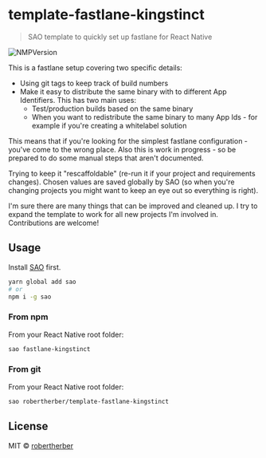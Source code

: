 # template-fastlane-kingstinct

> SAO template to quickly set up fastlane for React Native

 ![NMPVersion](https://img.shields.io/npm/v/template-fastlane-kingstinct.svg)

This is a fastlane setup covering two specific details:
* Using git tags to keep track of build numbers
* Make it easy to distribute the same binary with to different App Identifiers. This has two main uses:
  * Test/production builds based on the same binary
  * When you want to redistribute the same binary to many App Ids - for example if you're creating a whitelabel solution

This means that if you're looking for the simplest fastlane configuration - you've come to the wrong place. Also this is work in progress - so be prepared to do some manual steps that aren't documented.

Trying to keep it "rescaffoldable" (re-run it if your project and requirements changes). Chosen values are saved globally by SAO (so when you're changing projects you might want to keep an eye out so everything is right).

I'm sure there are many things that can be improved and cleaned up. I try to expand the template to work for all new projects I'm involved in. Contributions are welcome!

## Usage

Install [SAO](https://github.com/egoist/sao) first.

```bash
yarn global add sao
# or
npm i -g sao
```

### From npm

From your React Native root folder:

```bash
sao fastlane-kingstinct
```

### From git

From your React Native root folder:

```bash
sao robertherber/template-fastlane-kingstinct
```

## License

MIT &copy; [robertherber](https://github.com/robertherber)
